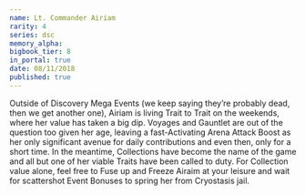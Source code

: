 ```yaml
---
name: Lt. Commander Airiam
rarity: 4
series: dsc
memory_alpha:
bigbook_tier: 8
in_portal: true
date: 08/11/2018
published: true
---
```


Outside of Discovery Mega Events (we keep saying they’re probably dead, then we get another one), Airiam is living Trait to Trait on the weekends, where her value has taken a big dip. Voyages and Gauntlet are out of the question too given her age, leaving a fast-Activating Arena Attack Boost as her only significant avenue for daily contributions and even then, only for a short time. In the meantime, Collections have become the name of the game and all but one of her viable Traits have been called to duty. For Collection value alone, feel free to Fuse up and Freeze Airaim at your leisure and wait for scattershot Event Bonuses to spring her from Cryostasis jail.
